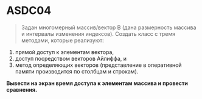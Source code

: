 # ASDC04

> Задан многомерный массив/вектор B (дана размерность массива и интервалы изменения индексов). Создать класс с тремя методами, которые реализуют:

1. прямой доступ к элементам вектора,
2. доступ посредством векторов Айлиффа, и
3. метод определяющих векторов (представление в оперативной памяти производится по столбцам и строкам).

__Вывести на экран время доступа к элементам массива и провести сравнения.__
